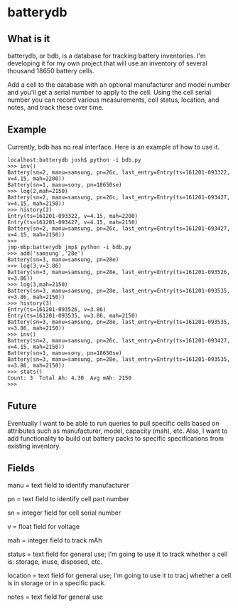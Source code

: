 # batterydb

## What is it

batterydb, or bdb, is a database for tracking battery inventories.  I'm developing it for my own project that will use an inventory of several thousand 18650 battery cells.

Add a cell to the database with an optional manufacturer and model number and you'll get a serial number to apply to the cell.  Using the cell serial number you can record various measurements, cell status, location, and notes, and track these over time.

## Example

Currently, bdb has no real interface.  Here is an example of how to use it.

    localhost:batterydb josh$ python -i bdb.py
    >>> inv()
    Battery(sn=2, manu=samsung, pn=26c, last_entry=Entry(ts=161201-093322, v=4.15, mah=2200))
    Battery(sn=1, manu=sony, pn=18650se)
    >>> log(2,mah=2150)
    Battery(sn=2, manu=samsung, pn=26c, last_entry=Entry(ts=161201-093427, v=4.15, mah=2150))
    >>> history(2)
    Entry(ts=161201-093322, v=4.15, mah=2200)
    Entry(ts=161201-093427, v=4.15, mah=2150)
    Battery(sn=2, manu=samsung, pn=26c, last_entry=Entry(ts=161201-093427, v=4.15, mah=2150))
    >>> 
    jmp-mbp:batterydb jmp$ python -i bdb.py
    >>> add('samsung','28e')
    Battery(sn=3, manu=samsung, pn=28e)
    >>> log(3,v=3.86)
    Battery(sn=3, manu=samsung, pn=28e, last_entry=Entry(ts=161201-093526, v=3.86))
    >>> log(3,mah=2150)
    Battery(sn=3, manu=samsung, pn=28e, last_entry=Entry(ts=161201-093535, v=3.86, mah=2150))
    >>> history(3)
    Entry(ts=161201-093526, v=3.86)
    Entry(ts=161201-093535, v=3.86, mah=2150)
    Battery(sn=3, manu=samsung, pn=28e, last_entry=Entry(ts=161201-093535, v=3.86, mah=2150))
    >>> inv()
    Battery(sn=2, manu=samsung, pn=26c, last_entry=Entry(ts=161201-093427, v=4.15, mah=2150))
    Battery(sn=1, manu=sony, pn=18650se)
    Battery(sn=3, manu=samsung, pn=28e, last_entry=Entry(ts=161201-093535, v=3.86, mah=2150))
    >>> stats()
    Count: 3  Total Ah: 4.30  Avg mAh: 2150
    >>>

## Future

Eventually I want to be able to run queries to pull specific cells based on attributes such as manufacturer, model, capacity (mah), etc.  Also, I want to add functionality to build out battery packs to specific specifications from existing inventory.

## Fields

manu = text field to identify manufacturer

pn = text field to identify cell part number

sn = integer field for cell serial number

v = float field for voltage
 
mah = integer field to track mAh
 
status = text field for general use; I'm going to use it to track whether a cell is: storage, inuse, disposed, etc.

location = text field for general use; I'm going to use it to tracj whether a cell is in storage or in a specific pack.

notes = text field for general use
